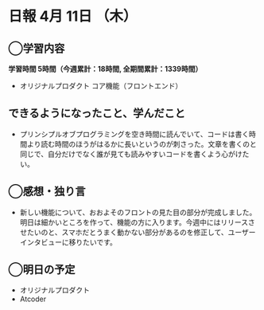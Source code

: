 # 日報  4月 11日 （木）

## ◯学習内容

**学習時間  5時間（今週累計：18時間, 全期間累計：1339時間）**

- オリジナルプロダクト コア機能（フロントエンド）

## できるようになったこと、学んだこと

- プリンシプルオブプログラミングを空き時間に読んでいて、コードは書く時間より読む時間のほうがはるかに長いというのが刺さった。文章を書くのと同じで、自分だけでなく誰が見ても読みやすいコードを書くよう心がけたい。

## ◯感想・独り言

- 新しい機能について、おおよそのフロントの見た目の部分が完成しました。明日は細かいところを作って、機能の方に入ります。今週中にはリリースさせたいのと、スマホだとうまく動かない部分があるのを修正して、ユーザーインタビューに移りたいです。

## ◯明日の予定

- オリジナルプロダクト
- Atcoder
